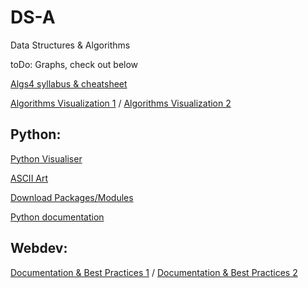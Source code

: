 # DS-A
Data Structures &amp; Algorithms

toDo: Graphs, check out below

[Algs4 syllabus & cheatsheet](https://algs4.cs.princeton.edu/cheatsheet/)

[Algorithms Visualization 1](https://www.cs.usfca.edu/~galles/visualization/Algorithms.html) / [Algorithms Visualization 2](https://visualgo.net/en)

## Python:
[Python Visualiser](www.pythontutor.com)

[ASCII Art](http://patorjk.com/software/taag/#p=display&f=Graffiti&t=Type%20Something%20)

[Download Packages/Modules](https://pypi.org/)

[Python documentation](https://www.w3schools.com/python/default.asp)

## Webdev:
[Documentation & Best Practices 1](https://devdocs.io/) / [Documentation & Best Practices 2](https://developer.mozilla.org/en-US/)
